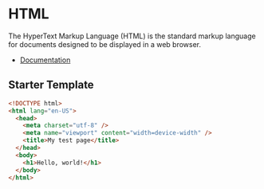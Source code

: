 # HTML

The HyperText Markup Language (HTML) is the standard markup language for documents designed to be displayed in a web browser.

* [Documentation](https://developer.mozilla.org/en-US/docs/Web/HTML)


## Starter Template

```html
<!DOCTYPE html>
<html lang="en-US">
  <head>
    <meta charset="utf-8" />
    <meta name="viewport" content="width=device-width" />
    <title>My test page</title>
  </head>
  <body>
    <h1>Hello, world!</h1>
  </body>
</html>
```